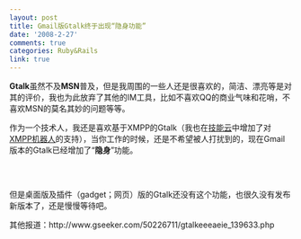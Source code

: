 ```yaml
---
layout: post
title: Gmail版Gtalk终于出现“隐身功能”
date: '2008-2-27'
comments: true
categories: Ruby&Rails
link: true
---
```

<p><strong>Gtalk</strong>虽然不及<strong>MSN</strong>普及，但是我周围的一些人还是很喜欢的，简洁、漂亮等是对其的评价，我也为此放弃了其他的IM工具，比如不喜欢QQ的商业气味和花哨，不喜欢MSN的莫名其妙的问题等等。</p>
<p>作为一个技术人，我还是喜欢基于XMPP的Gtalk（我也在<a href="http://www.itechtag.com/">技能云</a>中增加了对<a href="http://www.itechtag.com/groups/1/posts/137">XMPP机器人</a>的支持），当你工作的时候，还是不希望被人打扰到的，现在Gmail版本的Gtalk已经增加了&ldquo;<strong>隐身</strong>&rdquo;功能。</p>
<p>&nbsp;</p>
<p><img src="http://lh6.google.com/iceskysl/R8S1nWo4tTI/AAAAAAAAB-Q/uRH1sJ1jVII/gmail.png?imgmax=400" alt="" /></p>
<p>但是桌面版及插件（gadget；网页）版的Gtalk还没有这个功能，也很久没有发布新版本了，还是慢慢等待吧。</p>
<p>其他报道：http://www.gseeker.com/50226711/gtalkeeeaeie_139633.php</p>
<p>&nbsp;</p>
